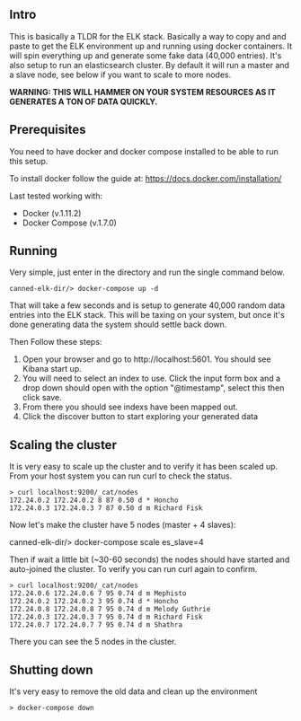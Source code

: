 Intro
--------------------------------------------

This is basically a TLDR for the ELK stack. Basically a way to copy and and paste to get the ELK environment up and running using docker containers.
It will spin everything up and generate some fake data (40,000 entries).
It's also setup to run an elasticsearch cluster.  By default it will run a master and a slave node, see below if you want to scale to more nodes.

**WARNING: THIS WILL HAMMER ON YOUR SYSTEM RESOURCES AS IT GENERATES A TON OF DATA QUICKLY.**


Prerequisites
--------------------------------------------
You need to have docker and docker compose installed to be able to run this setup.


To install docker follow the guide at: https://docs.docker.com/installation/

Last tested working with:
 
 - Docker (v.1.11.2)
 - Docker Compose (v.1.7.0)

Running
--------------------------------------------
Very simple, just enter in the directory and run the single command below.

    canned-elk-dir/> docker-compose up -d

That will take a few seconds and is setup to generate 40,000 random data entries into the ELK stack.  This will be taxing on your system, but once it's done generating data the system should settle back down.


Then Follow these steps:
  1. Open your browser and go to http://localhost:5601.  You should see Kibana start up.
  2. You will need to select an index to use.  Click the input form box and a drop down should open with the option "@timestamp", select this then click save. 
  3. From there you should see indexs have been mapped out.
  4. Click the discover button to start exploring your generated data


Scaling the cluster
--------------------------------------------
It is very easy to scale up the cluster and to verify it has been scaled up.
From your host system you can run curl to check the status.

    > curl localhost:9200/_cat/nodes
    172.24.0.2 172.24.0.2 8 87 0.50 d * Honcho       
    172.24.0.3 172.24.0.3 7 87 0.50 d m Richard Fisk 


Now let's make the cluster have 5 nodes (master + 4 slaves):

  canned-elk-dir/> docker-compose scale es_slave=4

Then if wait a little bit (~30-60 seconds) the nodes should have started and auto-joined the cluster.  To verify you can run curl again to confirm.

    > curl localhost:9200/_cat/nodes
    172.24.0.6 172.24.0.6 7 95 0.74 d m Mephisto       
    172.24.0.2 172.24.0.2 3 95 0.74 d * Honcho         
    172.24.0.8 172.24.0.8 7 95 0.74 d m Melody Guthrie 
    172.24.0.3 172.24.0.3 7 95 0.74 d m Richard Fisk   
    172.24.0.7 172.24.0.7 7 95 0.74 d m Shathra   
  
There you can see the 5 nodes in the cluster.



Shutting down
--------------------------------------------
It's very easy to remove the old data and clean up the environment

    > docker-compose down

